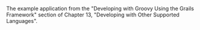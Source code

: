 The example application from the "Developing with Groovy Using the Grails Framework" section of Chapter 13, "Developing with Other Supported Languages".